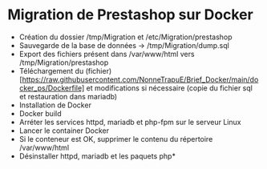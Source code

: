 # Migration de Prestashop sur Docker

- Création du dossier /tmp/Migration et /etc/Migration/prestashop
- Sauvegarde de la base de données -> /tmp/Migration/dump.sql
- Export des fichiers présent dans /var/www/html vers /tmp/Migration/prestashop
- Téléchargement du (fichier)[https://raw.githubusercontent.com/NonneTrapuE/Brief_Docker/main/docker_ps/Dockerfile] et modifications si nécessaire (copie du fichier sql et restauration dans mariadb)
- Installation de Docker
- Docker build
- Arréter les services httpd, mariadb et php-fpm sur le serveur Linux
- Lancer le container Docker
- Si le conteneur est OK, supprimer le contenu du répertoire /var/www/html
- Désinstaller httpd, mariadb et les paquets php*
